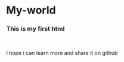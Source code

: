# My-world
<h3>This is my first html</h3><br>
<p>I hope i can learn more and share it on github</p>
